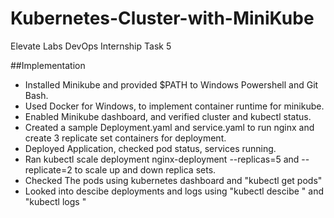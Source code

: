 # Kubernetes-Cluster-with-MiniKube

Elevate Labs DevOps Internship Task 5

##Implementation
- Installed Minikube and provided $PATH to Windows Powershell and Git Bash. 
- Used Docker for Windows, to implement container runtime for minikube. 
- Enabled Minikube dashboard, and verified cluster and kubectl status.
- Created a sample Deployment.yaml and service.yaml to run nginx and create 3 replicate set containers for deployment. 
- Deployed Application, checked pod status, services running. 
- Ran kubectl scale deployment nginx-deployment --replicas=5 and --replicate=2 to scale up and down replica sets. 
- Checked The pods using kubernetes dashboard and "kubectl get pods"
- Looked into descibe deployments and logs using "kubectl descibe <podname>" and "kubectl logs <podname>"
